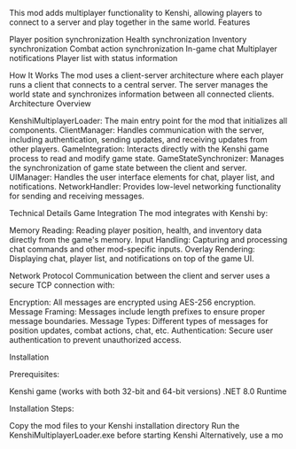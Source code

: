 This mod adds multiplayer functionality to Kenshi, allowing players to connect to a server and play together in the same world.
Features

Player position synchronization
Health synchronization
Inventory synchronization
Combat action synchronization
In-game chat
Multiplayer notifications
Player list with status information

How It Works
The mod uses a client-server architecture where each player runs a client that connects to a central server. The server manages the world state and synchronizes information between all connected clients.
Architecture Overview

KenshiMultiplayerLoader: The main entry point for the mod that initializes all components.
ClientManager: Handles communication with the server, including authentication, sending updates, and receiving updates from other players.
GameIntegration: Interacts directly with the Kenshi game process to read and modify game state.
GameStateSynchronizer: Manages the synchronization of game state between the client and server.
UIManager: Handles the user interface elements for chat, player list, and notifications.
NetworkHandler: Provides low-level networking functionality for sending and receiving messages.

Technical Details
Game Integration
The mod integrates with Kenshi by:

Memory Reading: Reading player position, health, and inventory data directly from the game's memory.
Input Handling: Capturing and processing chat commands and other mod-specific inputs.
Overlay Rendering: Displaying chat, player list, and notifications on top of the game UI.

Network Protocol
Communication between the client and server uses a secure TCP connection with:

Encryption: All messages are encrypted using AES-256 encryption.
Message Framing: Messages include length prefixes to ensure proper message boundaries.
Message Types: Different types of messages for position updates, combat actions, chat, etc.
Authentication: Secure user authentication to prevent unauthorized access.

Installation

Prerequisites:

Kenshi game (works with both 32-bit and 64-bit versions)
.NET 8.0 Runtime


Installation Steps:

Copy the mod files to your Kenshi installation directory
Run the KenshiMultiplayerLoader.exe before starting Kenshi
Alternatively, use a mo


